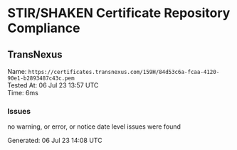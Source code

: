 # STIR/SHAKEN Certificate Repository Compliance

## TransNexus

Name: `https://certificates.transnexus.com/159H/84d53c6a-fcaa-4120-90e1-b2893487c43c.pem`\
Tested At: 06 Jul 23 13:57 UTC\
Time: 6ms

### Issues

no warning, or error, or notice date level issues were found

Generated: 06 Jul 23 14:08 UTC